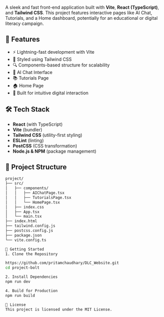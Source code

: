 

A sleek and fast front-end application built with **Vite**, **React (TypeScript)**, and **Tailwind CSS**. This project features interactive pages like AI Chat, Tutorials, and a Home dashboard, potentially for an educational or digital literacy campaign.

## 🌟 Features

- ⚡ Lightning-fast development with Vite
- 🎨 Styled using Tailwind CSS
- 🔍 Components-based structure for scalability
- 🤖 AI Chat Interface
- 📚 Tutorials Page
- 🏠 Home Page
- 💬 Built for intuitive digital interaction

## 🛠️ Tech Stack

- **React** (with TypeScript)
- **Vite** (bundler)
- **Tailwind CSS** (utility-first styling)
- **ESLint** (linting)
- **PostCSS** (CSS transformation)
- **Node.js & NPM** (package management)

## 📂 Project Structure

```bash
project/
├── src/
│   ├── components/
│   │   ├── AIChatPage.tsx
│   │   ├── TutorialsPage.tsx
│   │   └── HomePage.tsx
│   ├── index.css
│   ├── App.tsx
│   └── main.tsx
├── index.html
├── tailwind.config.js
├── postcss.config.js
├── package.json
└── vite.config.ts

🚀 Getting Started
1. Clone the Repository

https://github.com/pritamchaudhary/DLC_Website.git
cd project-bolt

2. Install Dependencies
npm run dev

4. Build for Production
npm run build

📄 License
This project is licensed under the MIT License.

